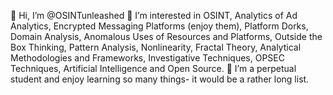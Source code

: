 👋 Hi, I’m @OSINTunleashed
👀 I’m interested in OSINT, Analytics of Ad Analytics, Encrypted Messaging Platforms (enjoy them), Platform Dorks, Domain Analysis, Anomalous Uses of Resources and Platforms, Outside the Box Thinking, Pattern Analysis, Nonlinearity, Fractal Theory, Analytical Methodologies and Frameworks, Investigative Techniques, OPSEC Techniques, Artificial Intelligence and Open Source.
🌱 I’m a perpetual student and enjoy learning so many things- it would be a rather long list.


<!---
OSINTunleashed/OSINTunleashed is a ✨ special ✨ repository because its `README.md` (this file) appears on your GitHub profile.
You can click the Preview link to take a look at your changes.
--->
